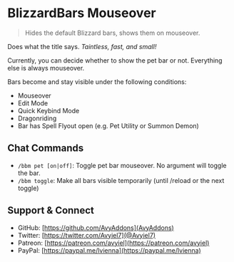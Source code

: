 # BlizzardBars Mouseover

> Hides the default Blizzard bars, shows them on mouseover.

Does what the title says. _Taintless, fast, and small!_

Currently, you can decide whether to show the pet bar or not. Everything else is
always mouseover.

Bars become and stay visible under the following conditions:

- Mouseover
- Edit Mode
- Quick Keybind Mode
- Dragonriding
- Bar has Spell Flyout open (e.g. Pet Utility or Summon Demon)

## Chat Commands

- `/bbm pet [on|off]`: Toggle pet bar mouseover. No argument will toggle the bar.
- `/bbm toggle`: Make all bars visible temporarily (until /reload or the next toggle)

## Support & Connect

- GitHub: [https://github.com/AvyAddons](AvyAddons)
- Twitter: [https://twitter.com/Avyiel7](@Avyiel7)
- Patreon: [https://patreon.com/avyiel](https://patreon.com/avyiel)
- PayPal: [https://paypal.me/lvienna](https://paypal.me/lvienna)
